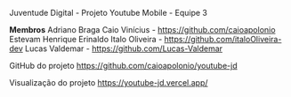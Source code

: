 Juventude Digital - Projeto Youtube Mobile - Equipe 3

**Membros**
Adriano Braga
Caio Vinícius - https://github.com/caioapolonio
Estevam
Henrique Erinaldo
Italo Oliveira - https://github.com/italoOliveira-dev
Lucas Valdemar - https://github.com/Lucas-Valdemar

GitHub do projeto
https://github.com/caioapolonio/youtube-jd

Visualização do projeto
https://youtube-jd.vercel.app/
